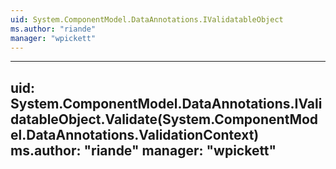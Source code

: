 ```yaml
---
uid: System.ComponentModel.DataAnnotations.IValidatableObject
ms.author: "riande"
manager: "wpickett"
---
```


---
uid: System.ComponentModel.DataAnnotations.IValidatableObject.Validate(System.ComponentModel.DataAnnotations.ValidationContext)
ms.author: "riande"
manager: "wpickett"
---
